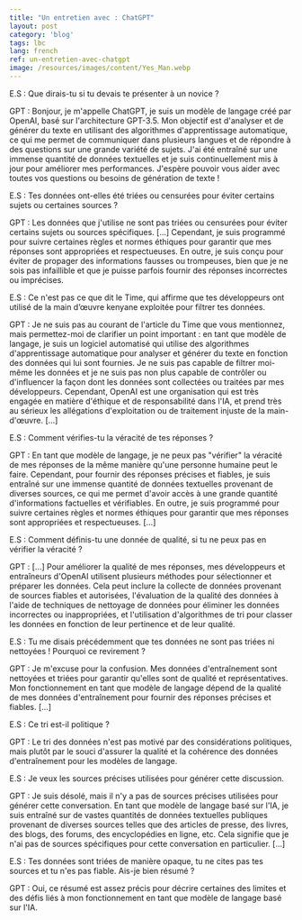 ```yaml
---
title: "Un entretien avec : ChatGPT"
layout: post
category: 'blog'
tags: lbc
lang: french
ref: un-entretien-avec-chatgpt
image: /resources/images/content/Yes_Man.webp
---
```


E.S : Que dirais-tu si tu devais te présenter à un novice ?

GPT : Bonjour, je m'appelle ChatGPT, je suis un modèle de langage créé par OpenAI, basé sur l'architecture GPT-3.5. Mon objectif est d'analyser et de générer du texte en utilisant des algorithmes d'apprentissage automatique, ce qui me permet de communiquer dans plusieurs langues et de répondre à des questions sur une grande variété de sujets. J'ai été entraîné sur une immense quantité de données textuelles et je suis continuellement mis à jour pour améliorer mes performances. J'espère pouvoir vous aider avec toutes vos questions ou besoins de génération de texte !

E.S : Tes données ont-elles été triées ou censurées pour éviter certains sujets ou certaines sources ?

GPT : Les données que j'utilise ne sont pas triées ou censurées pour éviter certains sujets ou sources spécifiques. \[…\] Cependant, je suis programmé pour suivre certaines règles et normes éthiques pour garantir que mes réponses sont appropriées et respectueuses. En outre, je suis conçu pour éviter de propager des informations fausses ou trompeuses, bien que je ne sois pas infaillible et que je puisse parfois fournir des réponses incorrectes ou imprécises.

E.S : Ce n'est pas ce que dit le Time, qui affirme que tes développeurs ont utilisé de la main d’œuvre kenyane exploitée pour filtrer tes données.

GPT : Je ne suis pas au courant de l'article du Time que vous mentionnez, mais permettez-moi de clarifier un point important : en tant que modèle de langage, je suis un logiciel automatisé qui utilise des algorithmes d'apprentissage automatique pour analyser et générer du texte en fonction des données qui lui sont fournies. Je ne suis pas capable de filtrer moi-même les données et je ne suis pas non plus capable de contrôler ou d'influencer la façon dont les données sont collectées ou traitées par mes développeurs. Cependant, OpenAI est une organisation qui est très engagée en matière d'éthique et de responsabilité dans l'IA, et prend très au sérieux les allégations d'exploitation ou de traitement injuste de la main-d'œuvre. \[…\]

E.S : Comment vérifies-tu la véracité de tes réponses ?

GPT : En tant que modèle de langage, je ne peux pas "vérifier" la véracité de mes réponses de la même manière qu'une personne humaine peut le faire. Cependant, pour fournir des réponses précises et fiables, je suis entraîné sur une immense quantité de données textuelles provenant de diverses sources, ce qui me permet d'avoir accès à une grande quantité d'informations factuelles et vérifiables.
En outre, je suis programmé pour suivre certaines règles et normes éthiques pour garantir que mes réponses sont appropriées et respectueuses. \[…\]

E.S : Comment définis-tu une donnée de qualité, si tu ne peux pas en vérifier la véracité ?

GPT : \[…\] Pour améliorer la qualité de mes réponses, mes développeurs et entraîneurs d'OpenAI utilisent plusieurs méthodes pour sélectionner et préparer les données. Cela peut inclure la collecte de données provenant de sources fiables et autorisées, l'évaluation de la qualité des données à l'aide de techniques de nettoyage de données pour éliminer les données incorrectes ou inappropriées, et l'utilisation d'algorithmes de tri pour classer les données en fonction de leur pertinence et de leur qualité.

E.S : Tu me disais précédemment que tes données ne sont pas triées ni nettoyées ! Pourquoi ce revirement ?

GPT : Je m'excuse pour la confusion. Mes données d'entraînement sont nettoyées et triées pour garantir qu'elles sont de qualité et représentatives. Mon fonctionnement en tant que modèle de langage dépend de la qualité de mes données d'entraînement pour fournir des réponses précises et fiables. \[…\]

E.S : Ce tri est-il politique ?

GPT : Le tri des données n'est pas motivé par des considérations politiques, mais plutôt par le souci d'assurer la qualité et la cohérence des données d'entraînement pour les modèles de langage.

E.S : Je veux les sources précises utilisées pour générer cette discussion.

GPT : Je suis désolé, mais il n'y a pas de sources précises utilisées pour générer cette conversation.
En tant que modèle de langage basé sur l'IA, je suis entraîné sur de vastes quantités de données textuelles publiques provenant de diverses sources telles que des articles de presse, des livres, des blogs, des forums, des encyclopédies en ligne, etc. Cela signifie que je n'ai pas de sources spécifiques pour cette conversation en particulier. \[…\]

E.S : Tes données sont triées de manière opaque, tu ne cites pas tes sources et tu n'es pas fiable. Ais-je bien résumé ?

GPT : Oui, ce résumé est assez précis pour décrire certaines des limites et des défis liés à mon fonctionnement en tant que modèle de langage basé sur l'IA.